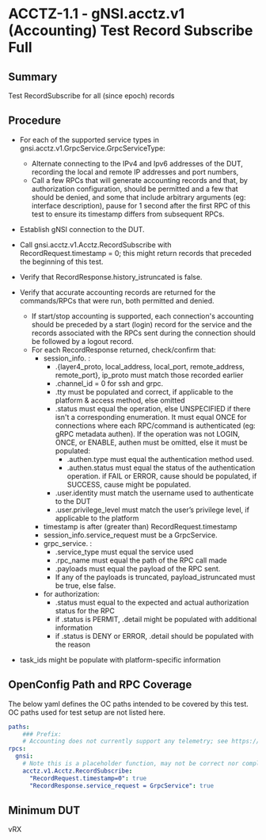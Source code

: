 # ACCTZ-1.1 - gNSI.acctz.v1 (Accounting) Test Record Subscribe Full

## Summary
Test RecordSubscribe for all (since epoch) records

## Procedure

- For each of the supported service types in gnsi.acctz.v1.GrpcService.GrpcServiceType:
	- Alternate connecting to the IPv4 and Ipv6 addresses of the DUT, recording the local and remote IP addresses and port numbers,
	- Call a few RPCs that will generate accounting records and that, by authorization configuration, should be permitted and a few that should be denied, and some that include arbitrary arguments (eg: interface description), pause for 1 second after the first RPC of this test to ensure its timestamp differs from subsequent RPCs.
- Establish gNSI connection to the DUT.
- Call gnsi.acctz.v1.Acctz.RecordSubscribe with RecordRequest.timestamp = 0; this might return records that preceded the beginning of this test.
- Verify that RecordResponse.history_istruncated is false.
- Verify that accurate accounting records are returned for the commands/RPCs that were run, both permitted and denied.
	- If start/stop accounting is supported, each connection's accounting should be preceded by a start (login) record for the service and the records associated with the RPCs sent during the connection should be followed by a logout record.
	- For each RecordResponse returned, check/confirm that:
		- session_info. :
			- .{layer4_proto, local_address, local_port, remote_address, remote_port}, ip_proto must match those recorded earlier
			- .channel_id = 0 for ssh and grpc.
			- .tty must be populated and correct, if applicable to the platform & access method, else omitted
			- .status must equal the operation, else UNSPECIFIED if there isn't a corresponding enumeration.  It must equal ONCE for connections where each RPC/command is authenticated (eg: gRPC metadata authen). If the operation was not LOGIN, ONCE, or ENABLE, authen must be omitted, else it must be populated:
				- .authen.type must equal the authentication method used.
				- .authen.status must equal the status of the authentication operation.  if FAIL or ERROR, cause should be populated, if SUCCESS, cause might be populated.
			- .user.identity must match the username used to authenticate to the DUT
			- .user.privilege_level must match the user’s privilege level, if applicable to the platform
		- timestamp is after (greater than) RecordRequest.timestamp
		- session_info.service_request must be a GrpcService.
		- grpc_service. : 
			- .service_type must equal the service used
			- .rpc_name must equal the path of the RPC call made
			- .payloads must equal the payload of the RPC sent.
			- If any of the payloads is truncated, payload_istruncated must be true, else false.
		- for authorization:
			- .status must equal to the expected and actual authorization status for the RPC
			- if .status is PERMIT, .detail  might be populated with additional information
			- if .status is DENY or ERROR, .detail should be populated with the reason
 
- task_ids might be populate with platform-specific information

## OpenConfig Path and RPC Coverage

The below yaml defines the OC paths intended to be covered by this test.  OC paths used for test setup are not listed here.

```yaml
paths:
    ### Prefix:
    # Accounting does not currently support any telemetry; see https://github.com/openconfig/gnsi/issues/97 where it might become /system/aaa/acctz/XXX
rpcs:
  gnsi:
    # Note this is a placeholder function, may not be correct nor complete.
    acctz.v1.Acctz.RecordSubscribe:
      "RecordRequest.timestamp=0": true
      "RecordResponse.service_request = GrpcService": true
```

## Minimum DUT
vRX
